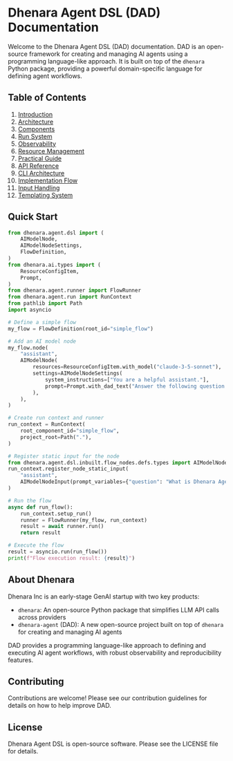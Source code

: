 # Dhenara Agent DSL (DAD) Documentation

Welcome to the Dhenara Agent DSL (DAD) documentation. DAD is an open-source framework for creating and managing AI agents using a programming language-like approach. It is built on top of the `dhenara` Python package, providing a powerful domain-specific language for defining agent workflows.

## Table of Contents

1. [Introduction](01-introduction.md)
2. [Architecture](02-architecture.md)
3. [Components](03-components.md)
4. [Run System](04-run-system.md)
5. [Observability](05-observability.md)
6. [Resource Management](06-resource-management.md)
7. [Practical Guide](07-practical-guide.md)
8. [API Reference](08-api-reference.md)
9. [CLI Architecture](09-cli-architecture.md)
10. [Implementation Flow](10-implementation-flow.md)
11. [Input Handling](11-input-handling.md)
12. [Templating System](12-templating-system.md)

## Quick Start

```python
from dhenara.agent.dsl import (
    AIModelNode,
    AIModelNodeSettings,
    FlowDefinition,
)
from dhenara.ai.types import (
    ResourceConfigItem,
    Prompt,
)
from dhenara.agent.runner import FlowRunner
from dhenara.agent.run import RunContext
from pathlib import Path
import asyncio

# Define a simple flow
my_flow = FlowDefinition(root_id="simple_flow")

# Add an AI model node
my_flow.node(
    "assistant",
    AIModelNode(
        resources=ResourceConfigItem.with_model("claude-3-5-sonnet"),
        settings=AIModelNodeSettings(
            system_instructions=["You are a helpful assistant."],
            prompt=Prompt.with_dad_text("Answer the following question: $var{question}"),
        ),
    ),
)

# Create run context and runner
run_context = RunContext(
    root_component_id="simple_flow",
    project_root=Path("."),
)

# Register static input for the node
from dhenara.agent.dsl.inbuilt.flow_nodes.defs.types import AIModelNodeInput
run_context.register_node_static_input(
    "assistant",
    AIModelNodeInput(prompt_variables={"question": "What is Dhenara Agent DSL?"})
)

# Run the flow
async def run_flow():
    run_context.setup_run()
    runner = FlowRunner(my_flow, run_context)
    result = await runner.run()
    return result

# Execute the flow
result = asyncio.run(run_flow())
print(f"Flow execution result: {result}")
```

## About Dhenara

Dhenara Inc is an early-stage GenAI startup with two key products:

- `dhenara`: An open-source Python package that simplifies LLM API calls across providers
- `dhenara-agent` (DAD): A new open-source project built on top of `dhenara` for creating and managing AI agents

DAD provides a programming language-like approach to defining and executing AI agent workflows, with robust observability and reproducibility features.

## Contributing

Contributions are welcome! Please see our contribution guidelines for details on how to help improve DAD.

## License

Dhenara Agent DSL is open-source software. Please see the LICENSE file for details.
